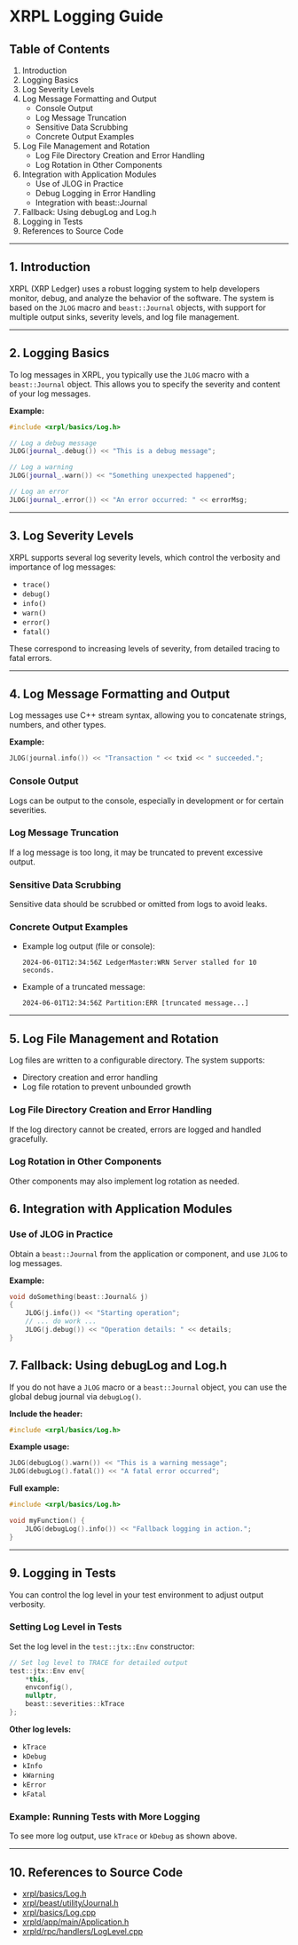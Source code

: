 # XRPL Logging Guide

## Table of Contents

1. Introduction
2. Logging Basics
3. Log Severity Levels
4. Log Message Formatting and Output
   - Console Output
   - Log Message Truncation
   - Sensitive Data Scrubbing
   - Concrete Output Examples
5. Log File Management and Rotation
   - Log File Directory Creation and Error Handling
   - Log Rotation in Other Components
7. Integration with Application Modules
   - Use of JLOG in Practice
   - Debug Logging in Error Handling
   - Integration with beast::Journal
8. Fallback: Using debugLog and Log.h
9. Logging in Tests
10. References to Source Code

---

## 1. Introduction

XRPL (XRP Ledger) uses a robust logging system to help developers monitor, debug, and analyze the behavior of the software. The system is based on the `JLOG` macro and `beast::Journal` objects, with support for multiple output sinks, severity levels, and log file management.

---

## 2. Logging Basics

To log messages in XRPL, you typically use the `JLOG` macro with a `beast::Journal` object. This allows you to specify the severity and content of your log messages.

**Example:**
```cpp
#include <xrpl/basics/Log.h>

// Log a debug message
JLOG(journal_.debug()) << "This is a debug message";

// Log a warning
JLOG(journal_.warn()) << "Something unexpected happened";

// Log an error
JLOG(journal_.error()) << "An error occurred: " << errorMsg;
```

---

## 3. Log Severity Levels

XRPL supports several log severity levels, which control the verbosity and importance of log messages:

- `trace()`
- `debug()`
- `info()`
- `warn()`
- `error()`
- `fatal()`

These correspond to increasing levels of severity, from detailed tracing to fatal errors.

---

## 4. Log Message Formatting and Output

Log messages use C++ stream syntax, allowing you to concatenate strings, numbers, and other types.

**Example:**
```cpp
JLOG(journal.info()) << "Transaction " << txid << " succeeded.";
```

### Console Output

Logs can be output to the console, especially in development or for certain severities.

### Log Message Truncation

If a log message is too long, it may be truncated to prevent excessive output.

### Sensitive Data Scrubbing

Sensitive data should be scrubbed or omitted from logs to avoid leaks.

### Concrete Output Examples

- Example log output (file or console):
  ```
  2024-06-01T12:34:56Z LedgerMaster:WRN Server stalled for 10 seconds.
  ```
- Example of a truncated message:
  ```
  2024-06-01T12:34:56Z Partition:ERR [truncated message...]
  ```

---

## 5. Log File Management and Rotation

Log files are written to a configurable directory. The system supports:

- Directory creation and error handling
- Log file rotation to prevent unbounded growth

### Log File Directory Creation and Error Handling

If the log directory cannot be created, errors are logged and handled gracefully.

### Log Rotation in Other Components

Other components may also implement log rotation as needed.

## 6. Integration with Application Modules

### Use of JLOG in Practice

Obtain a `beast::Journal` from the application or component, and use `JLOG` to log messages.

**Example:**
```cpp
void doSomething(beast::Journal& j)
{
    JLOG(j.info()) << "Starting operation";
    // ... do work ...
    JLOG(j.debug()) << "Operation details: " << details;
}
```

## 7. Fallback: Using debugLog and Log.h

If you do not have a `JLOG` macro or a `beast::Journal` object, you can use the global debug journal via `debugLog()`.

**Include the header:**
```cpp
#include <xrpl/basics/Log.h>
```

**Example usage:**
```cpp
JLOG(debugLog().warn()) << "This is a warning message";
JLOG(debugLog().fatal()) << "A fatal error occurred";
```

**Full example:**
```cpp
#include <xrpl/basics/Log.h>

void myFunction() {
    JLOG(debugLog().info()) << "Fallback logging in action.";
}
```

---

## 9. Logging in Tests

You can control the log level in your test environment to adjust output verbosity.

### Setting Log Level in Tests

Set the log level in the `test::jtx::Env` constructor:

```cpp
// Set log level to TRACE for detailed output
test::jtx::Env env{
    *this,
    envconfig(),
    nullptr,
    beast::severities::kTrace
};
```

**Other log levels:**
- `kTrace`
- `kDebug`
- `kInfo`
- `kWarning`
- `kError`
- `kFatal`

### Example: Running Tests with More Logging

To see more log output, use `kTrace` or `kDebug` as shown above.

---

## 10. References to Source Code

- [xrpl/basics/Log.h](https://github.com/XRPLF/rippled/blob/develop/src/ripple/basics/Log.h)
- [xrpl/beast/utility/Journal.h](https://github.com/XRPLF/rippled/blob/develop/src/beast/beast/utility/Journal.h)
- [xrpl/basics/Log.cpp](https://github.com/XRPLF/rippled/blob/develop/src/ripple/basics/Log.cpp)
- [xrpld/app/main/Application.h](https://github.com/XRPLF/rippled/blob/develop/src/ripple/app/main/Application.h)
- [xrpld/rpc/handlers/LogLevel.cpp](https://github.com/XRPLF/rippled/blob/develop/src/ripple/rpc/handlers/LogLevel.cpp)